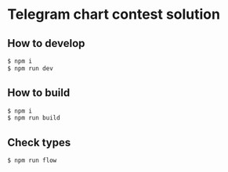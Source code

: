 # Telegram chart contest solution

## How to develop

```bash
$ npm i
$ npm run dev
```

## How to build

```bash
$ npm i
$ npm run build
```

## Check types

```bash
$ npm run flow
```
